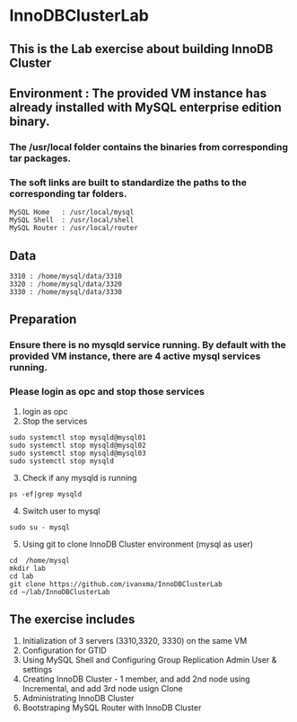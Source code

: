 # InnoDBClusterLab
## This is the Lab exercise about building InnoDB Cluster
##
## Environment :  The provided VM instance has already installed with MySQL enterprise edition binary.
### The /usr/local folder contains the binaries from corresponding tar packages.  
### The soft links are built to standardize the paths to the corresponding tar folders.
	MySQL Home   : /usr/local/mysql
	MySQL Shell  : /usr/local/shell
	MySQL Router : /usr/local/router

## Data
	3310 : /home/mysql/data/3310
	3320 : /home/mysql/data/3320
	3330 : /home/mysql/data/3330

## Preparation
### Ensure there is no mysqld service running.  By default with the provided VM instance, there are 4 active mysql services running.
### Please login as opc and stop those services
1. login as opc
2. Stop the services
```
sudo systemctl stop mysqld@mysql01
sudo systemctl stop mysqld@mysql02
sudo systemctl stop mysqld@mysql03
sudo systemctl stop mysqld
```

3. Check if any mysqld is running
```
ps -ef|grep mysqld
```

4. Switch user to mysql
```
sudo su - mysql
```

5. Using git to clone InnoDB Cluster environment (mysql as user)
```
cd  /home/mysql
mkdir lab
cd lab
git clone https://github.com/ivanxma/InnoDBClusterLab
cd ~/lab/InnoDBClusterLab
```


## The exercise includes



1. Initialization of 3 servers (3310,3320, 3330) on the same VM
2. Configuration for GTID
3. Using MySQL Shell and  Configuring Group Replication Admin User & settings 
4. Creating InnoDB Cluster - 1 member, and add 2nd node using Incremental, and add 3rd node usign Clone
5. Administrating InnoDB Cluster
6. Bootstraping MySQL Router with InnoDB Cluster

